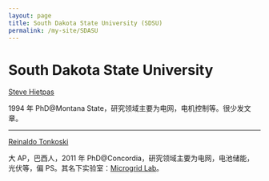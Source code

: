 ```yaml
---
layout: page
title: South Dakota State University (SDSU)
permalink: /my-site/SDASU
---
```

# South Dakota State University
[Steve Hietpas](https://www.sdstate.edu/directory/steve-hietpas)

1994 年 PhD@Montana State，研究领域主要为电网，电机控制等。很少发文章。

---

[Reinaldo Tonkoski](https://www.sdstate.edu/directory/reinaldo-tonkoski)

大 AP，巴西人，2011 年 PhD@Concordia，研究领域主要为电网，电池储能，光伏等，偏 PS。其名下实验室：[Microgrid Lab](https://www.sdstate.edu/electrical-engineering-and-computer-science/microgrid-lab)。
